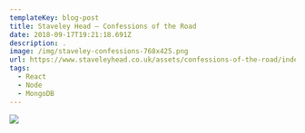```yaml
---
templateKey: blog-post
title: Staveley Head – Confessions of the Road
date: 2018-09-17T19:21:18.691Z
description: . 
image: /img/staveley-confessions-768x425.png
url: https://www.staveleyhead.co.uk/assets/confessions-of-the-road/index.html
tags:
  - React
  - Node
  - MongoDB
---
```

![](/img/staveley-confessions-768x425.png)
